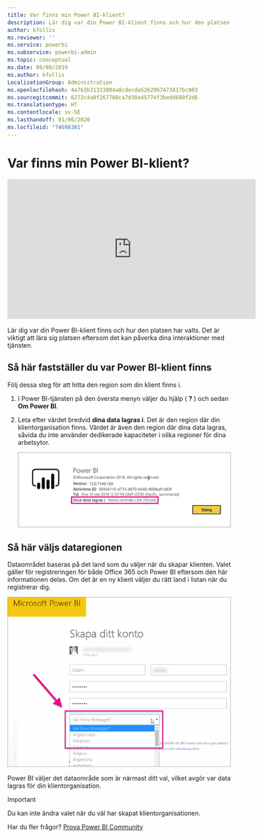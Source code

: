 ```yaml
---
title: Var finns min Power BI-klient?
description: Lär dig var din Power BI-klient finns och hur den platsen har valts. Det här är viktigt att lära sig eftersom det kan påverka dina interaktioner med tjänsten.
author: kfollis
ms.reviewer: ''
ms.service: powerbi
ms.subservice: powerbi-admin
ms.topic: conceptual
ms.date: 09/09/2019
ms.author: kfollis
LocalizationGroup: Administration
ms.openlocfilehash: 4a763b31333004a8cdecda5262967473817bc983
ms.sourcegitcommit: 6272c4a0f267708ca7d38a45774f3bedd680f2d6
ms.translationtype: HT
ms.contentlocale: sv-SE
ms.lasthandoff: 01/06/2020
ms.locfileid: "74698381"
---
```

# <a name="where-is-my-power-bi-tenant-located"></a>Var finns min Power BI-klient?

<iframe width="560" height="315" src="https://www.youtube.com/embed/0fOxaHJPvdM?showinfo=0" frameborder="0" allowfullscreen></iframe>

Lär dig var din Power BI-klient finns och hur den platsen har valts. Det är viktigt att lära sig platsen eftersom det kan påverka dina interaktioner med tjänsten.

## <a name="how-to-determine-where-your-power-bi-tenant-is-located"></a>Så här fastställer du var Power BI-klient finns

Följ dessa steg för att hitta den region som din klient finns i.

1. I Power BI-tjänsten på den översta menyn väljer du hjälp ( **?** ) och sedan **Om Power BI**.

1. Leta efter värdet bredvid **dina data lagras i**. Det är den region där din klientorganisation finns. Värdet är även den region där dina data lagras, såvida du inte använder dedikerade kapaciteter i olika regioner för dina arbetsytor.

    ![Dataområde](media/service-admin-where-is-my-tenant-located/power-bi-data-region.png)

## <a name="how-the-data-region-is-selected"></a>Så här väljs dataregionen

Dataområdet baseras på det land som du väljer när du skapar klienten. Valet gäller för registreringen för både Office 365 och Power BI eftersom den här informationen delas. Om det är en ny klient väljer du rätt land i listan när du registrerar dig.

![Val av land](media/service-admin-where-is-my-tenant-located/sign-up-country-selection.png)

Power BI väljer det dataområde som är närmast ditt val, vilket avgör var data lagras för din klientorganisation.

> [!IMPORTANT]
> Du kan inte ändra valet när du väl har skapat klientorganisationen.

Har du fler frågor? [Prova Power BI Community](https://community.powerbi.com/)

